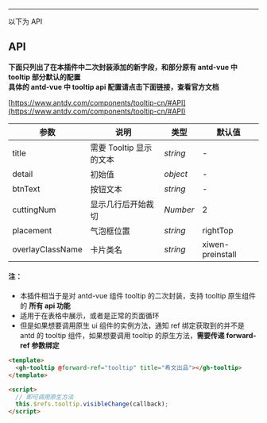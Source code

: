 <hr class="green" />

<!-- 官方文档： <a target="_blank" href=""></a> -->

以下为 API

## API

**下面只列出了在本插件中二次封装添加的新字段，和部分原有 antd-vue 中 tooltip 部分默认的配置**  
**具体的 antd-vue 中 tooltip api 配置请点击下面链接，查看官方文档**

[https://www.antdv.com/components/tooltip-cn/#API](https://www.antdv.com/components/tooltip-cn/#API)

| 参数             | 说明                    | 类型     | 默认值           |
| ---------------- | ----------------------- | -------- | ---------------- |
| title            | 需要 Tooltip 显示的文本 | _string_ | -                |
| detail           | 初始值                  | _object_ | -                |
| btnText          | 按钮文本                | _string_ | -                |
| cuttingNum       | 显示几行后开始裁切      | _Number_ | 2                |
| placement        | 气泡框位置              | _string_ | rightTop         |
| overlayClassName | 卡片类名                | _string_ | xiwen-preinstall |

#### 注：

- 本插件相当于是对 antd-vue 组件 tooltip 的二次封装，支持 tooltip 原生组件的 **所有 api 功能**
- 适用于在表格中展示，或者是正常的页面循环
- 但是如果想要调用原生 ui 组件的实例方法，通知 ref 绑定获取到的并不是 antd 的 tooltip 组件，如果想要调用 tooltip 的原生方法，**需要传递 forward-ref 参数绑定**

```html
<template>
  <gh-tooltip @forward-ref="tooltip" title="希文出品"></gh-tooltip>
</template>

<script>
  // 即可调用原生方法
  this.$refs.tooltip.visibleChange(callback);
</script>
```
